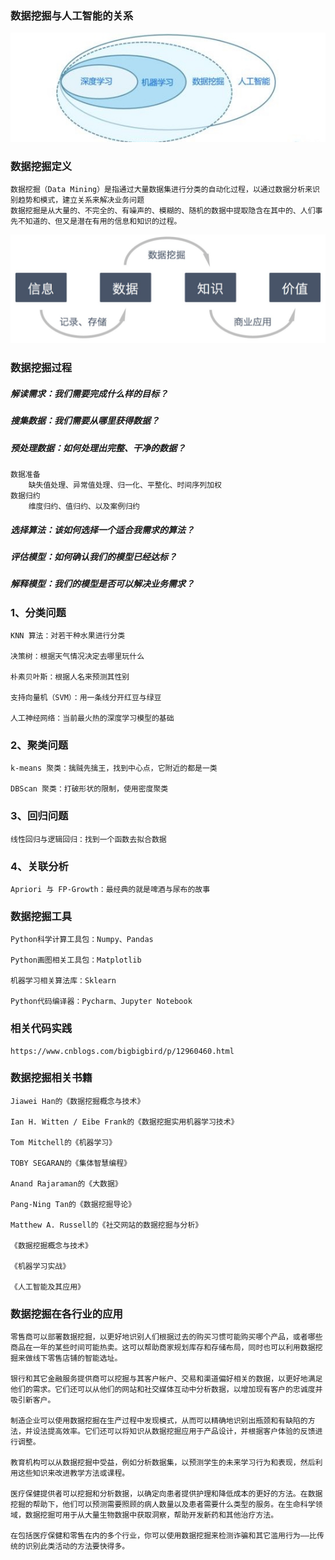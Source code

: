 ### 数据挖掘与人工智能的关系
![数据挖掘与人工智能的关系](./img/数据挖掘与人工智能的关系.jpg)
### 数据挖掘定义
    数据挖掘（Data Mining）是指通过大量数据集进行分类的自动化过程，以通过数据分析来识别趋势和模式，建立关系来解决业务问题
    数据挖掘是从大量的、不完全的、有噪声的、模糊的、随机的数据中提取隐含在其中的、人们事先不知道的、但又是潜在有用的信息和知识的过程。
![知识发现的过程](./img/知识发现的过程.jpg)

### 数据挖掘过程
##### 解读需求：我们需要完成什么样的目标？
    
##### 搜集数据：我们需要从哪里获得数据？
    
##### 预处理数据：如何处理出完整、干净的数据？
    数据准备
        缺失值处理、异常值处理、归一化、平整化、时间序列加权
    数据归约
        维度归约、值归约、以及案例归约
##### 选择算法：该如何选择一个适合我需求的算法？
    
##### 评估模型：如何确认我们的模型已经达标？
    
##### 解释模型：我们的模型是否可以解决业务需求？
    
### 1、分类问题
    KNN 算法：对若干种水果进行分类

    决策树：根据天气情况决定去哪里玩什么
    
    朴素贝叶斯：根据人名来预测其性别
    
    支持向量机（SVM）：用一条线分开红豆与绿豆
    
    人工神经网络：当前最火热的深度学习模型的基础

### 2、聚类问题
    k-means 聚类：擒贼先擒王，找到中心点，它附近的都是一类
    
    DBScan 聚类：打破形状的限制，使用密度聚类

### 3、回归问题
    线性回归与逻辑回归：找到一个函数去拟合数据

### 4、关联分析
    Apriori 与 FP-Growth：最经典的就是啤酒与尿布的故事

### 数据挖掘工具
    Python科学计算工具包：Numpy、Pandas
    
    Python画图相关工具包：Matplotlib
    
    机器学习相关算法库：Sklearn
    
    Python代码编译器：Pycharm、Jupyter Notebook

### 相关代码实践
    https://www.cnblogs.com/bigbigbird/p/12960460.html

### 数据挖掘相关书籍
    Jiawei Han的《数据挖掘概念与技术》

    Ian H. Witten / Eibe Frank的《数据挖掘实用机器学习技术》
    
    Tom Mitchell的《机器学习》
    
    TOBY SEGARAN的《集体智慧编程》
    
    Anand Rajaraman的《大数据》
    
    Pang-Ning Tan的《数据挖掘导论》
    
    Matthew A. Russell的《社交网站的数据挖掘与分析》
    
    《数据挖掘概念与技术》
    
    《机器学习实战》
    
    《人工智能及其应用》

### 数据挖掘在各行业的应用
    零售商可以部署数据挖掘，以更好地识别人们根据过去的购买习惯可能购买哪个产品，或者哪些商品在一年的某些时间可能热卖。这可以帮助商家规划库存和存储布局，同时也可以利用数据挖掘来做线下零售店铺的智能选址。
    
    银行和其它金融服务提供商可以挖掘与其客户帐户、交易和渠道偏好相关的数据，以更好地满足他们的需求。它们还可以从他们的网站和社交媒体互动中分析数据，以增加现有客户的忠诚度并吸引新客户。
    
    制造企业可以使用数据挖掘在生产过程中发现模式，从而可以精确地识别出瓶颈和有缺陷的方法，并设法提高效率。它们还可以将知识从数据挖掘应用于产品设计，并根据客户体验的反馈进行调整。
    
    教育机构可以从数据挖掘中受益，例如分析数据集，以预测学生的未来学习行为和表现，然后利用这些知识来改进教学方法或课程。
    
    医疗保健提供者可以挖掘和分析数据，以确定向患者提供护理和降低成本的更好的方法。在数据挖掘的帮助下，他们可以预测需要照顾的病人数量以及患者需要什么类型的服务。在生命科学领域，数据挖掘可用于从大量生物数据中获取洞察，帮助开发新药和其他治疗方法。
    
    在包括医疗保健和零售在内的多个行业，你可以使用数据挖掘来检测诈骗和其它滥用行为——比传统的识别此类活动的方法要快得多。